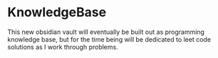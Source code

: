 # KnowledgeBase

This new obsidian vault will eventually be built out as programming knowledge base, but for the time being will be dedicated to leet code solutions as I work through problems.